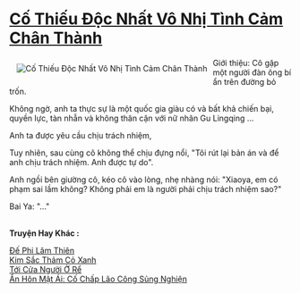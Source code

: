 <a href="https://truyenwiki.net/co-thieu-doc-nhat-vo-nhi-tinh-cam-chan-thanh.35077/" title="Cố Thiếu Độc Nhất Vô Nhị Tình Cảm Chân Thành"><h1>Cố Thiếu Độc Nhất Vô Nhị Tình Cảm Chân Thành</h1></a><div style="display:table"><img align="right" style="float: left; padding: 10px;" src="https://truyenwiki.net/a/img/str/src/35077.jpg" alt="Cố Thiếu Độc Nhất Vô Nhị Tình Cảm Chân Thành">Giới thiệu: Cô gặp một người đàn ông bí ẩn trên đường bỏ trốn.<p></p> Không ngờ, anh ta thực sự là một quốc gia giàu có và bất khả chiến bại, quyền lực, tàn nhẫn và không thân cận với nữ nhân Gu Lingqing ...<p></p> Anh ta được yêu cầu chịu trách nhiệm,<p></p> Tuy nhiên, sau cùng cô không thể chịu đựng nổi, "Tôi rút lại bản án và để anh chịu trách nhiệm. Anh được tự do".<p></p> Anh ngồi bên giường cô, kéo cô vào lòng, nhẹ nhàng nói: "Xiaoya, em có phạm sai lầm không? Không phải em là người phải chịu trách nhiệm sao?"<p></p> Bai Ya: "..."</div><p><br><b>Truyện Hay Khác :</b></p><a href="https://truyenwiki.net/de-phi-lam-thien.35286/" alt="Đế Phi Lâm Thiên">Đế Phi Lâm Thiên</a><br/><a href="https://github.com/nownovels/topcv/tree/master/truyenhay/35617" alt="Kim Sắc Thảm Cỏ Xanh">Kim Sắc Thảm Cỏ Xanh</a><br/><a href="https://github.com/nownovels/topcv/tree/master/truyenhay/35689" alt="Tới Cửa Người Ở Rể">Tới Cửa Người Ở Rể</a><br/><a href="https://sangtacviet.wordpress.com/2020/10/22/an-hon-mat-ai-co-chap-lao-cong-sung-nghien/" alt="Ẩn Hôn Mật Ái: Cố Chấp Lão Công Sủng Nghiện">Ẩn Hôn Mật Ái: Cố Chấp Lão Công Sủng Nghiện</a><br/>